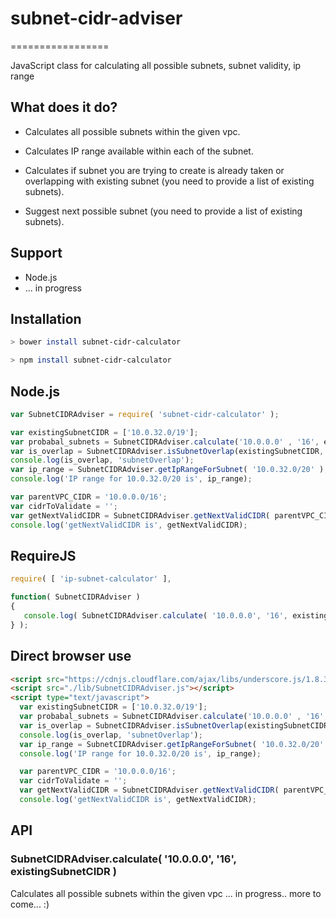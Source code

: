 # subnet-cidr-adviser
=================

JavaScript class for calculating all possible subnets, subnet validity, ip range



What does it do?
----------------

* Calculates all possible subnets within the given vpc.

* Calculates IP range available within each of the subnet.

* Calculates if subnet you are trying to create is already taken or overlapping with existing subnet (you need to provide a list of existing subnets).

* Suggest next possible subnet  (you need to provide a list of existing subnets).


Support
-------

* Node.js
* ... in progress

Installation
------------

```sh
> bower install subnet-cidr-calculator

> npm install subnet-cidr-calculator
```


Node.js
-------

```javascript
var SubnetCIDRAdviser = require( 'subnet-cidr-calculator' );

var existingSubnetCIDR = ['10.0.32.0/19'];
var probabal_subnets = SubnetCIDRAdviser.calculate('10.0.0.0' , '16', existingSubnetCIDR);
var is_overlap = SubnetCIDRAdviser.isSubnetOverlap(existingSubnetCIDR, '10.0.32.0/20');
console.log(is_overlap, 'subnetOverlap');
var ip_range = SubnetCIDRAdviser.getIpRangeForSubnet( '10.0.32.0/20' );
console.log('IP range for 10.0.32.0/20 is', ip_range);

var parentVPC_CIDR = '10.0.0.0/16';
var cidrToValidate = '';
var getNextValidCIDR = SubnetCIDRAdviser.getNextValidCIDR( parentVPC_CIDR, existingSubnetCIDR, probabal_subnets, cidrToValidate );
console.log('getNextValidCIDR is', getNextValidCIDR);
```


RequireJS
---------

```javascript
require( [ 'ip-subnet-calculator' ],

function( SubnetCIDRAdviser )
{
   console.log( SubnetCIDRAdviser.calculate( '10.0.0.0', '16', existingSubnetCIDR ) ); 
} );
```


Direct browser use
------------------

```html
<script src="https://cdnjs.cloudflare.com/ajax/libs/underscore.js/1.8.3/underscore-min.js"></script>
<script src="./lib/SubnetCIDRAdviser.js"></script>
<script type="text/javascript">
  var existingSubnetCIDR = ['10.0.32.0/19'];
  var probabal_subnets = SubnetCIDRAdviser.calculate('10.0.0.0' , '16', existingSubnetCIDR);
  var is_overlap = SubnetCIDRAdviser.isSubnetOverlap(existingSubnetCIDR, '10.0.32.0/20');
  console.log(is_overlap, 'subnetOverlap');
  var ip_range = SubnetCIDRAdviser.getIpRangeForSubnet( '10.0.32.0/20' );
  console.log('IP range for 10.0.32.0/20 is', ip_range);

  var parentVPC_CIDR = '10.0.0.0/16';
  var cidrToValidate = '';
  var getNextValidCIDR = SubnetCIDRAdviser.getNextValidCIDR( parentVPC_CIDR, existingSubnetCIDR, probabal_subnets, cidrToValidate );
  console.log('getNextValidCIDR is', getNextValidCIDR);
```


API
---

### SubnetCIDRAdviser.calculate( '10.0.0.0', '16', existingSubnetCIDR ) ###


Calculates all possible subnets within the given vpc
... in progress.. more to come... :)

